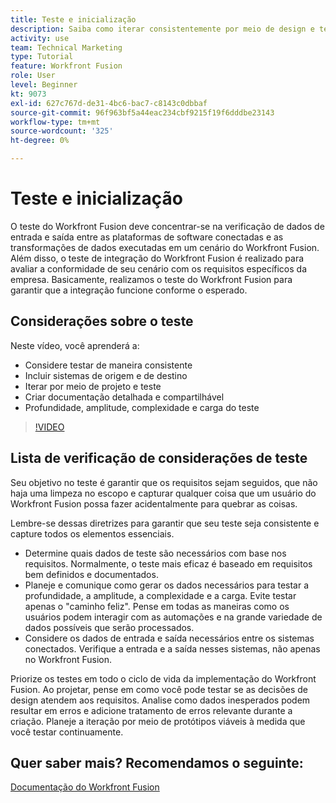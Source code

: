 ```yaml
---
title: Teste e inicialização
description: Saiba como iterar consistentemente por meio de design e teste e criar documentação detalhada e compartilhável ao usar [!DNL Adobe Workfront Fusion].
activity: use
team: Technical Marketing
type: Tutorial
feature: Workfront Fusion
role: User
level: Beginner
kt: 9073
exl-id: 627c767d-de31-4bc6-bac7-c8143c0dbbaf
source-git-commit: 96f963bf5a44eac234cbf9215f19f6dddbe23143
workflow-type: tm+mt
source-wordcount: '325'
ht-degree: 0%

---
```


# Teste e inicialização

O teste do Workfront Fusion deve concentrar-se na verificação de dados de entrada e saída entre as plataformas de software conectadas e as transformações de dados executadas em um cenário do Workfront Fusion. Além disso, o teste de integração do Workfront Fusion é realizado para avaliar a conformidade de seu cenário com os requisitos específicos da empresa. Basicamente, realizamos o teste do Workfront Fusion para garantir que a integração funcione conforme o esperado.

## Considerações sobre o teste

Neste vídeo, você aprenderá a:

* Considere testar de maneira consistente
* Incluir sistemas de origem e de destino
* Iterar por meio de projeto e teste
* Criar documentação detalhada e compartilhável
* Profundidade, amplitude, complexidade e carga do teste

>[!VIDEO](https://video.tv.adobe.com/v/335315/?quality=12)

## Lista de verificação de considerações de teste

Seu objetivo no teste é garantir que os requisitos sejam seguidos, que não haja uma limpeza no escopo e capturar qualquer coisa que um usuário do Workfront Fusion possa fazer acidentalmente para quebrar as coisas.

Lembre-se dessas diretrizes para garantir que seu teste seja consistente e capture todos os elementos essenciais.

* Determine quais dados de teste são necessários com base nos requisitos. Normalmente, o teste mais eficaz é baseado em requisitos bem definidos e documentados.
* Planeje e comunique como gerar os dados necessários para testar a profundidade, a amplitude, a complexidade e a carga. Evite testar apenas o &quot;caminho feliz&quot;. Pense em todas as maneiras como os usuários podem interagir com as automações e na grande variedade de dados possíveis que serão processados.
* Considere os dados de entrada e saída necessários entre os sistemas conectados. Verifique a entrada e a saída nesses sistemas, não apenas no Workfront Fusion.

Priorize os testes em todo o ciclo de vida da implementação do Workfront Fusion. Ao projetar, pense em como você pode testar se as decisões de design atendem aos requisitos. Analise como dados inesperados podem resultar em erros e adicione tratamento de erros relevante durante a criação. Planeje a iteração por meio de protótipos viáveis à medida que você testar continuamente.

## Quer saber mais? Recomendamos o seguinte:

[Documentação do Workfront Fusion](https://experienceleague.adobe.com/docs/workfront/using/adobe-workfront-fusion/workfront-fusion-2.html?lang=en)
